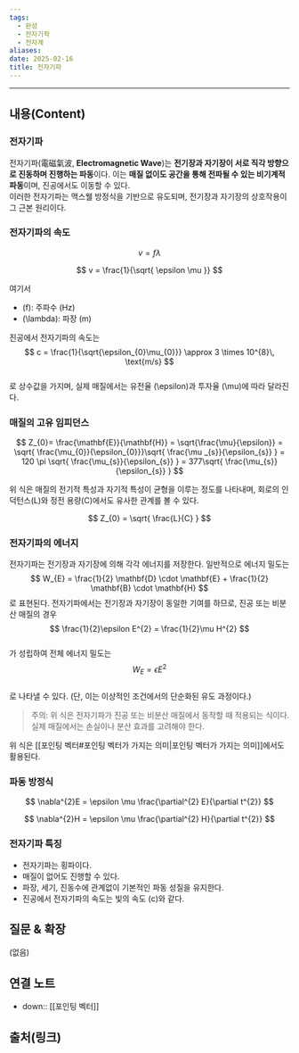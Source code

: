 ```yaml
---
tags:
  - 완성
  - 전자기학
  - 전자계
aliases: 
date: 2025-02-16
title: 전자기파
---
```


---

## 내용(Content)

### 전자기파

전자기파(電磁氣波, **Electromagnetic Wave**)는 **전기장과 자기장이 서로 직각 방향으로 진동하며 진행하는 파동**이다. 이는 **매질 없이도 공간을 통해 전파될 수 있는 비기계적 파동**이며, 진공에서도 이동할 수 있다.  
이러한 전자기파는 맥스웰 방정식을 기반으로 유도되며, 전기장과 자기장의 상호작용이 그 근본 원리이다.

### 전자기파의 속도

$$
v = f \lambda
$$

$$
v =  \frac{1}{\sqrt{ \epsilon \mu }} 
$$

여기서  
- \(f\): 주파수 (Hz)  
- \(\lambda\): 파장 (m)  

진공에서 전자기파의 속도는  
$$
c = \frac{1}{\sqrt{\epsilon_{0}\mu_{0}}} \approx 3 \times 10^{8}\, \text{m/s}
$$  
로 상수값을 가지며, 실제 매질에서는 유전율 \(\epsilon\)과 투자율 \(\mu\)에 따라 달라진다.

### 매질의 고유 임피던스

$$
Z_{0}= \frac{\mathbf{E}}{\mathbf{H}} = \sqrt{\frac{\mu}{\epsilon}} = \sqrt{ \frac{\mu_{0}}{\epsilon_{0}}}\sqrt{ \frac{\mu _{s}}{\epsilon_{s}} } = 120 \pi \sqrt{ \frac{\mu_{s}}{\epsilon_{s}} } = 377\sqrt{ \frac{\mu_{s}}{\epsilon_{s}} }
$$

위 식은 매질의 전기적 특성과 자기적 특성이 균형을 이루는 정도를 나타내며, 회로의 인덕턴스(L)와 정전 용량(C)에서도 유사한 관계를 볼 수 있다.

$$
Z_{0} = \sqrt{ \frac{L}{C} }
$$

### 전자기파의 에너지

전자기파는 전기장과 자기장에 의해 각각 에너지를 저장한다. 일반적으로 에너지 밀도는
$$
W_{E} = \frac{1}{2} \mathbf{D} \cdot \mathbf{E} + \frac{1}{2} \mathbf{B} \cdot \mathbf{H}
$$
로 표현된다. 전자기파에서는 전기장과 자기장이 동일한 기여를 하므로, 진공 또는 비분산 매질의 경우  
$$
\frac{1}{2}\epsilon E^{2} = \frac{1}{2}\mu H^{2}
$$  
가 성립하여 전체 에너지 밀도는
$$
W_{E} = \epsilon E^2
$$  
로 나타낼 수 있다. (단, 이는 이상적인 조건에서의 단순화된 유도 과정이다.)

> 주의: 위 식은 전자기파가 진공 또는 비분산 매질에서 동작할 때 적용되는 식이다. 실제 매질에서는 손실이나 분산 효과를 고려해야 한다.

위 식은 [[포인팅 벡터#포인팅 벡터가 가지는 의미|포인팅 벡터가 가지는 의미]]에서도 활용된다.

### 파동 방정식

$$
\nabla^{2}E = \epsilon \mu \frac{\partial^{2} E}{\partial t^{2}}
$$

$$
\nabla^{2}H = \epsilon \mu \frac{\partial^{2} H}{\partial t^{2}}
$$

### 전자기파 특징

- 전자기파는 횡파이다.
- 매질이 없어도 진행할 수 있다.
- 파장, 세기, 진동수에 관계없이 기본적인 파동 성질을 유지한다.
- 진공에서 전자기파의 속도는 빛의 속도 \(c\)와 같다.

## 질문 & 확장

(없음)

## 연결 노트

- down:: [[포인팅 벡터]]

## 출처(링크)

<!-- 신뢰할 수 있는 전자기학 교재나 온라인 자료를 인용 -->





